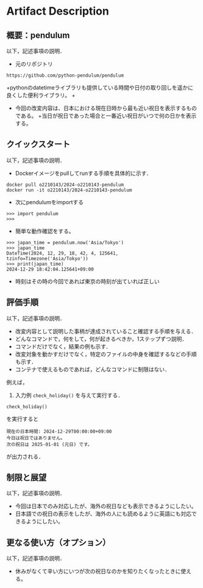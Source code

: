 # Artifact Description

## 概要：pendulum

以下，記述事項の説明．

* 元のリポジトリ
```
https://github.com/python-pendulum/pendulum
```
  +pythonのdatetimeライブラリも提供している時間や日付の取り回しを遥かに良くした便利ライブラリ。
  +

* 今回の改変内容は、日本における現在日時から最も近い祝日を表示するものである。
  +当日が祝日であった場合と一番近い祝日がいつで何の日かを表示する。


## クイックスタート

以下，記述事項の説明．

* Dockerイメージをpullしてrunする手順を具体的に示す．

```
docker pull o2210143/2024-o2210143-pendulum
docker run -it o2210143/2024-o2210143-pendulum
```
* 次にpendulumをimportする


```
>>> import pendulum
>>>
```

* 簡単な動作確認をする。

```
>>> japan_time = pendulum.now('Asia/Tokyo')
>>> japan_time
DateTime(2024, 12, 29, 18, 42, 4, 125641, tzinfo=Timezone('Asia/Tokyo'))
>>> print(japan_time)
2024-12-29 18:42:04.125641+09:00
```
* 時刻はその時の今回であれば東京の時刻が出ていれば正しい

## 評価手順

以下，記述事項の説明．

* 改変内容として説明した事柄が達成されていること確認する手順を与える．
* どんなコマンドで，何をして，何が起きるべきか，1ステップずつ説明．
* コマンドだけでなく，結果の例も示す．
* 改変対象を動かすだけでなく，特定のファイルの中身を確認するなどの手順も示す．
* コンテナで使えるものであれば，どんなコマンドに制限はない．

例えば，

1. 入力例 `check_holiday()` を与えて実行する．

```
check_holiday()
```

を実行すると

```
現在の日本時間: 2024-12-29T00:00:00+09:00
今日は祝日ではありません。
次の祝日は 2025-01-01 (元日) です。
```

が出力される．


## 制限と展望

以下，記述事項の説明．

* 今回は日本でのみ対応したが、海外の祝日なども表示できるようにしたい。
* 日本語での祝日の表示をしたが、海外の人にも読めるように英語にも対応できるようにしたい。

## 更なる使い方（オプション）

以下，記述事項の説明．

* 休みがなくて辛い方にいつが次の祝日なのかを知りたくなったときに使える。
